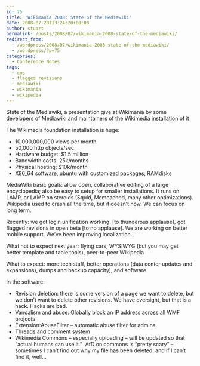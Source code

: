 ```yaml
---
id: 75
title: 'Wikimania 2008: State of the Mediawiki'
date: 2008-07-20T13:24:20+00:00
author: stuart
permalink: /posts/2008/07/wikimania-2008-state-of-the-mediawiki/
redirect_from:
  - /wordpress/2008/07/wikimania-2008-state-of-the-mediawiki/
  - /wordpress/?p=75
categories:
  - Conference Notes
tags:
  - cms
  - flagged revisions
  - mediawiki
  - wikimania
  - wikipedia
---
```

State of the Mediawiki, a presentation give at Wikimania by some developers of Mediawiki and maintainers of the Wikimedia installation of it

<!--more-->

The Wikimedia foundation installation is huge:

  * 10,000,000,000 views per month
  * 50,000 http objects/sec
  * Hardware budget: $1.5 million
  * Bandwidth costs: 25k/months
  * Physical hosting: $10k/month
  * X86_64 software, ubuntu with customized packages, RAMdisks

MediaWiki basic goals: allow open, collaborative editing of a large encyclopedia; also be easy to setup for smaller installations. It runs on LAMP, or LAMP on steroids (Squid, Memcached, many other optimizations). Wikipedia used to crash all the time, but it doesn’t now. We can focus on long term.

Recently: we got login unification working. [to thunderous applause], got flagged revisions in open beta [to no applause]. We are working on better mobile support. We’ve been improving localization.

What not to expect next year: flying cars, WYSIWYG (but you may get better template and table tools), peer-to-peer Wikipedia

What to expect: more tech staff, better operations (data center updates and expansions), dumps and backup capacity), and software.

In the software:

  * Revision deletion: there is some version of a page we want to delete, but we don’t want to delete other revisions. We have oversight, but that is a hack. Hacks are bad.
  * Vandalism and abuse: Globally block an IP address across all WMF projects
  * Extension:AbuseFilter – automatic abuse filter for admins
  * Threads and comment system
  * Wikimedia Commons – especially uploading – will be updated so that “actual humans can use it.”  AfD on commons is “pretty scary” – sometimes I can’t find out why my file has been deleted, and if I can’t find it, well…
